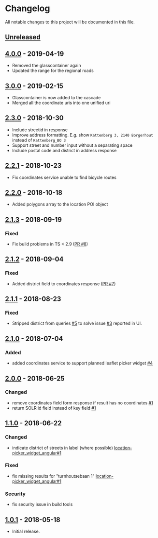 # Changelog

All notable changes to this project will be documented in this file.

## [Unreleased]

<!--
"### Added" for new features.
"### Changed" for changes in existing functionality.
"### Deprecated" for soon-to-be removed features.
"### Removed" for now removed features.
"### Fixed" for any bug fixes.
"### Security" in case of vulnerabilities.
-->

## [4.0.0] - 2019-04-19

- Removed the glasscontainer again
- Updated the range for the regional roads


## [3.0.0] - 2019-02-15

- Glasscontainer is now added to the cascade
- Merged all the coordinate uris into one unified uri

## [2.3.0] - 2018-10-30

- Include streetid in response
- Improve address formatting. E.g. show `Kattenberg 3, 2140 Borgerhout` instead of `Kattenberg_BO 3`
- Support street and number input without a separating space
- Include postal code and district in address response

## [2.2.1] - 2018-10-23

- Fix coordinates service unable to find bicycle routes

## [2.2.0] - 2018-10-18

- Added polygons array to the location POI object

## [2.1.3] - 2018-09-19

### Fixed

- Fix build problems in TS < 2.9 ([PR #8](https://github.com/digipolisantwerp/location-picker_service_nodejs/pull/8))

## [2.1.2] - 2018-09-04

### Fixed

- Added district field to coordinates response ([PR #7](https://github.com/digipolisantwerp/location-picker_service_nodejs/pull/7))

## [2.1.1] - 2018-08-23

### Fixed

- Stripped district from queries [#5](https://github.com/digipolisantwerp/location-picker_service_nodejs/issues/5) to solve issue [#3](https://github.com/digipolisantwerp/location-picker_widget_angular/issues/3) reported in UI.

## [2.1.0] - 2018-07-04

### Added

- added coordinates service to support planned leaflet picker widget [#4](https://github.com/digipolisantwerp/location-picker_service_nodejs/issues/4)

## [2.0.0] - 2018-06-25

### Changed

- remove coordinates field form response if result has no coordinates [#1](https://github.com/digipolisantwerp/location-picker_service_nodejs/issues/1)
- return SOLR id field instead of key field [#1](https://github.com/digipolisantwerp/location-picker_service_nodejs/issues/1)

## [1.1.0] - 2018-06-22

### Changed

- indicate district of streets in label (where possible) [location-picker_widget_angular#1](https://github.com/digipolisantwerp/location-picker_widget_angular/issues/1)

### Fixed

- fix missing results for "turnhoutsebaan 1" [location-picker_widget_angular#1](https://github.com/digipolisantwerp/location-picker_widget_angular/issues/1)

### Security

- fix security issue in build tools

## [1.0.1] - 2018-05-18

- Initial release.

[Unreleased]: https://github.com/digipolisantwerp/location-picker_service_nodejs/compare/v4.0.0...HEAD
[4.0.0]: https://github.com/digipolisantwerp/location-picker_service_nodejs/compare/v3.0.0...v4.0.0
[3.0.0]: https://github.com/digipolisantwerp/location-picker_service_nodejs/compare/v2.3.0...v3.0.0
[2.3.0]: https://github.com/digipolisantwerp/location-picker_service_nodejs/compare/v2.2.1...v2.3.0
[2.2.1]: https://github.com/digipolisantwerp/location-picker_service_nodejs/compare/v2.2.0...v2.2.1
[2.2.0]: https://github.com/digipolisantwerp/location-picker_service_nodejs/compare/v2.1.3...v2.2.0
[2.1.3]: https://github.com/digipolisantwerp/location-picker_service_nodejs/compare/v2.1.2...v2.1.3
[2.1.2]: https://github.com/digipolisantwerp/location-picker_service_nodejs/compare/v2.1.1...v2.1.2
[2.1.1]: https://github.com/digipolisantwerp/location-picker_service_nodejs/compare/v2.1.0...v2.1.1
[2.1.0]: https://github.com/digipolisantwerp/location-picker_service_nodejs/compare/v2.0.0...v2.1.0
[2.0.0]: https://github.com/digipolisantwerp/location-picker_service_nodejs/compare/v1.1.0...v2.0.0
[1.1.0]: https://github.com/digipolisantwerp/location-picker_service_nodejs/compare/v1.0.1...v1.1.0
[1.0.1]: https://github.com/digipolisantwerp/location-picker_service_nodejs/compare/v0.0.1...v1.0.1
